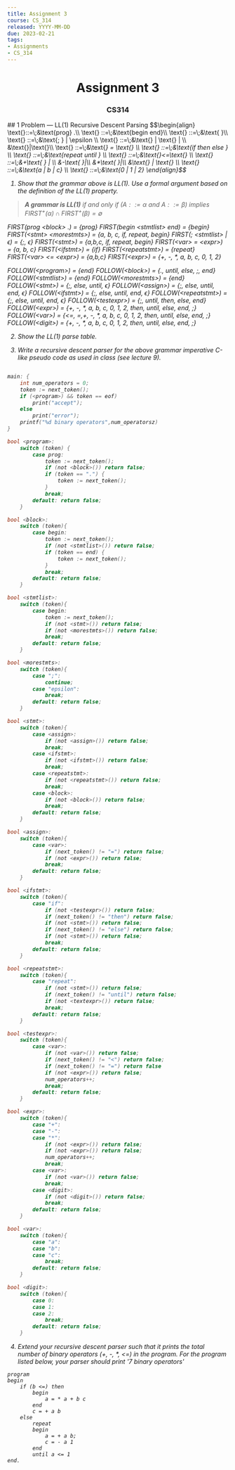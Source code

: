 ```yaml
---
title: Assignment 3
course: CS_314
released: YYYY-MM-DD
due: 2023-02-21
tags:
- Assignments
- CS_314
---
```

<center><h1>Assignment 3</h1></center>
<center><h3>CS314</h3></center>
## 1 Problem — LL(1) Recursive Descent Parsing
$$\begin{align}
\text{<program>}::=\;&\text{prog<block>} .\\
\text{<block>} ::=\;&\text{begin <stmtlist> end}\\
\text{<stmtlist>} ::=\;&\text{<stmt> <morestmts>}\\
\text{<morestmts>} ::=\;&\text{; <stmtlist>} | \epsilon \\
\text{<stmt>} ::=\;&\text{<assign>} | \text{<ifstmt>} | \\
&\text{<repeatstmt>}|\text{<block>}\\
\text{<assign>} ::=\;&\text{<var>} = \text{<expr>} \\
\text{<ifstmt>} ::=\;&\text{if <testexpr> then <stmt> else <stmt>} \\
\text{<repeatstmt>} ::=\;&\text{repeat <stmt> until <testexpr>} \\
\text{<testexpr>} ::=\;&\text{<var>}<=\text{<expr>} \\
\text{<expr>} ::=\;&+\text{<expr> <expr>} | \\
&-\text{<expr> <expr>}|\\
&*\text{<expr> <expr>}|\\
&\text{<var>} | \text{<digit>} \\
\text{<var>} ::=\;&\text{a | b | c} \\
\text{<digit>} ::=\;&\text{0 | 1 | 2}
\end{align}$$

1. Show that the grammar above is LL(1). Use a formal argument based on the definition of the LL(1) property.

> 	**A grammar is LL(1)**  if and only if $(A ::= \alpha \text{ and } A ::= \beta)$ implies
> 		$FIRST^+(\alpha) \cap FIRST^+(\beta) = \emptyset$

FIRST(prog \<block\> .) = {prog}
FIRST(begin \<stmtlist\> end) = {begin}
FIRST(\<stmt\> \<morestmts\>) = {a, b, c, if, repeat, begin}
FIRST(; \<stmtlist\> | $\epsilon$) = {;, $\epsilon$}
FIRST(\<stmt\>) = {a,b,c, if, repeat, begin}
FIRST(\<var\> = \<expr\>) = {a, b, c}
FIRST(\<ifstmt\>) = {if}
FIRST(\<repeatstmt\>) = {repeat}
FIRST(\<var\> <= \<expr\>) = {a,b,c}
FIRST(\<expr\>) = {+, -, \*, a, b, c, 0, 1, 2}

FOLLOW(\<program\>) = {end}
FOLLOW(\<block\>) = {., until, else, ;, end}
FOLLOW(\<stmtlist\>) = {end}
FOLLOW(\<morestmts\>) = {end}
FOLLOW(\<stmt\>) = {;, else, until, $\epsilon$}
FOLLOW(\<assign\>) = {;, else, until, end, $\epsilon$}
FOLLOW(\<ifstmt\>) = {;, else, until, end, $\epsilon$}
FOLLOW(\<repeatstmt\>) = {;, else, until, end, $\epsilon$}
FOLLOW(\<testexpr\>) = {;, until, then, else, end}
FOLLOW(\<expr\>) = {+, -, \*, a, b, c, 0, 1, 2, then, until, else, end, ;}
FOLLOW(\<var\>) = {<=, =,+, -, \*, a, b, c, 0, 1, 2, then, until, else, end, ;}
FOLLOW(\<digit\>) = {+, -, \*, a, b, c, 0, 1, 2, then, until, else, end, ;}


2. Show the LL(1) parse table.

3. Write a recursive descent parser for the above grammar imperative C-like pseudo code as used in class (see lecture 9).

```c

main: {
	int num_operators = 0;
	token := next_token();
	if (<program>) && token == eof)
		print("accept");
	else
		print("error");
	printf("%d binary operators",num_operatorsz)
}

bool <program>:
	switch (token) {
		case prog:
			token := next_token();
			if (not <block>()) return false;
			if (token == ".") {
				token := next_token();
			}
			break;
		default: return false;
	}

bool <block>:
	switch (token){
		case begin:
			token := next_token();
			if (not <stmtlist>()) return false;
			if (token == end) {
				token := next_token();
			}
			break;
		default: return false;
	}

bool <stmtlist>:
	switch (token){
		case begin:
			token := next_token();
			if (not <stmt>()) return false;
			if (not <morestmts>()) return false;
			break;
		default: return false;
	}

bool <morestmts>:
	switch (token){
		case ";":
			continue;
		case "epsilon":
			break;
		default: return false;
	}

bool <stmt>:
	switch (token){
		case <assign>:
			if (not <assign>()) return false;
			break;
		case <ifstmt>:
			if (not <ifstmt>()) return false;
			break;
		case <repeatstmt>:
			if (not <repeatstmt>()) return false;
			break;
		case <block>:
			if (not <block>()) return false;
			break;
		default: return false;
	}

bool <assign>:
	switch (token){
		case <var>:
			if (next_token() != "=") return false;
			if (not <expr>()) return false;
			break;
		default: return false;
	}

bool <ifstmt>:
	switch (token){
		case "if":
			if (not <testexpr>()) return false;
			if (next_token() != "then") return false;
			if (not <stmt>()) return false;
			if (next_token() != "else") return false;
			if (not <stmt>()) return false;
			break;
		default: return false;
	}

bool <repeatstmt>:
	switch (token){
		case "repeat":
			if (not <stmt>()) return false;
			if (next_token() != "until") return false;
			if (not <textexpr>()) return false;
			break;
		default: return false;
	}

bool <testexpr>:
	switch (token){
		case <var>:
			if (not <var>()) return false;
			if (next_token() != "<") return false;
			if (next_token() != "=") return false
			if (not <expr>()) return false;
			num_operators++;
			break;
		default: return false;
	}

bool <expr>:
	switch (token){
		case "+":
		case "-":
		case "*":
			if (not <expr>()) return false;
			if (not <expr>()) return false;
			num_operators++;
			break;
		case <var>:
			if (not <var>()) return false;
			break;
		case <digit>:
			if (not <digit>()) return false;
			break;
		default: return false;
	}

bool <var>:
	switch (token){
		case "a":
		case "b":
		case "c":
			break;
		default: return false;
	}

bool <digit>:
	switch (token){
		case 0:
		case 1:
		case 2:
			break;
		default: return false;
	}
```

4. Extend your recursive descent parser such that it prints the total number of binary operators (+, -, \*, <=) in the program. For the program listed below, your parser should print '7 binary operators'

```
program
begin
	if (b <=) then
		begin
			a = * a + b c
		end
		c = + a b
	else
		repeat
		begin
			a = + a b;
			c = - a 1
		end
		until a <= 1
end.
```